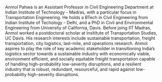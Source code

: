 Anmol Pahwa is an Assistant Professor in Civil Engineering Department at Indian Institute of Technology - Madras, with a particular focus in Transportation Engineering. He holds a BTech in Civil Engineering from Indian Institute of Techology - Delhi, and a PhD in Civil and Environmental Engineering from University of California, Davis. Before joing IIT Madras, Anmol worked a postdoctoral scholar at Insititute of Transportation Studies, UC Davis. His research interests include sustainable transportation, freight transportation, city logistics, last-mile, and operations research. Anmol aspires to play the role of key academic stakeholder in transitioning India’s logistics sector towards a sustainable industry with economically viable, environment efficient, and socially equitable freight transportation capable of handling high-probability low-severity disruptions, and a resilient industry that is robust, redundant, resourceful, and rapid against low-probability high-severity disruptions.

<a href="/assets/pdf/cv-anmolpahwa.pdf"><i class="ai ai-cv-square ai-3x"></i></a>
<a href="https://scholar.google.com/citations?user=YLY2ITYAAAAJ&hl=en"><i class="ai ai-google-scholar-square ai-3x"></i></a>
